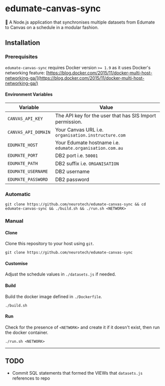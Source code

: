 # edumate-canvas-sync

:link: A Node.js application that synchronises multiple datasets from Edumate to Canvas on a schedule in a modular fashion.

## Installation

### Prerequisites

`edumate-canvas-sync` requires Docker version `>= 1.9` as it uses Docker's networking feature: [https://blog.docker.com/2015/11/docker-multi-host-networking-ga/](https://blog.docker.com/2015/11/docker-multi-host-networking-ga/)

#### Environment Variables

Variable            | Value
--------------------|------
`CANVAS_API_KEY`    | The API key for the user that has SIS Import permission.
`CANVAS_API_DOMAIN` | Your Canvas URL i.e. `organisation.instructure.com`
`EDUMATE_HOST`      | Your Edumate hostname i.e. `edumate.organisation.com.au`
`EDUMATE_PORT`      | DB2 port i.e. `50001`
`EDUMATE_PATH`      | DB2 suffix i.e. `ORGANISATION`
`EDUMATE_USERNAME`  | DB2 username
`EDUMATE_PASSWORD`  | DB2 password


### Automatic

```shell
git clone https://github.com/neurotech/edumate-canvas-sync && cd edumate-canvas-sync && ./build.sh && ./run.sh <NETWORK>
```

### Manual

#### Clone

Clone this repository to your host using `git`.

```shell
git clone https://github.com/neurotech/edumate-canvas-sync
```

#### Customise

Adjust the schedule values in `./datasets.js` if needed.

#### Build

Build the docker image defined in `./Dockerfile`.

```shell
./build.sh
```

#### Run

Check for the presence of `<NETWORK>` and create it if it doesn't exist, then run the docker container.

```shell
./run.sh <NETWORK>
```

---

## TODO

 - Commit SQL statements that formed the VIEWs that `datasets.js` references to repo
